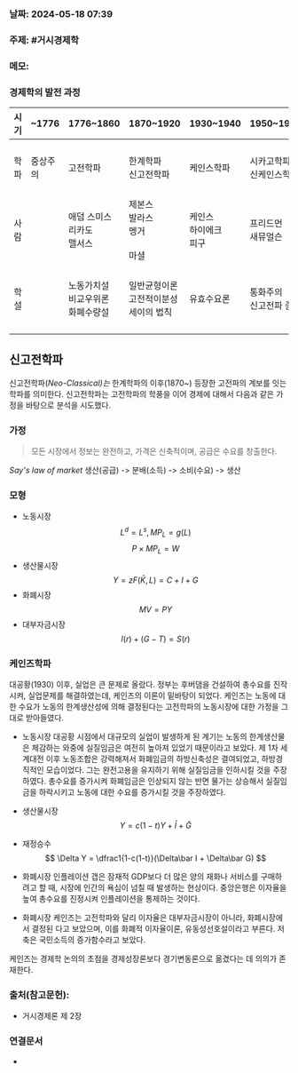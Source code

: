 ### 날짜: 2024-05-18 07:39

### 주제: #거시경제학 

### 메모:

### 경제학의 발전 과정


| 시기  | ~1776 | 1776~1860               | 1870~1920                  | 1930~1940         | 1950~1960       | 1970~             |
| --- | ----- | ----------------------- | -------------------------- | ----------------- | --------------- | ----------------- |
| 학파  | 중상주의  | 고전학파                    | 한계학파<br>신고전학파              | 케인스학파             | 시카고학파<br>신케인스학파 | 새고전학파<br>새케인스학파   |
| 사람  |       | 애덤 스미스<br>리카도<br>맬서스    | 제본스<br>발라스<br>멩거<br><br>마셜 | 케인스<br>하이에크<br>피구 | 프리드먼<br>새뮤얼슨    | 루카스<br>맨큐         |
| 학설  |       | 노동가치설<br>비교우위론<br>화폐수량설 | 일반균형이론<br>고전적이분성<br>세이의 법칙 | 유효수요론             | 통화주의<br>신고전파 종합 | 실물경기변동이론<br>경직성모형 |

## 신고전학파

신고전학파(*Neo-Classical)는* 한계학파의 이후(1870~) 등장한 고전파의 계보를 잇는 학파를 의미한다. 신고전학파는 고전학파의 학풍을 이어 경제에 대해서 다음과 같은 가정을 바탕으로 분석을 시도했다.

### 가정
> 모든 시장에서 정보는 완전하고, 가격은 신축적이며, 공급은 수요를 창출한다.

*Say's law of market*
생산(공급) -> 분배(소득) -> 소비(수요) -> 생산

### 모형
- 노동시장
$$
L^d=L^s,MP_L=g(L)
$$
$$
P\times MP_L=W
$$
- 생산물시장
$$
Y=zF(\bar K,L)=C+I+G
$$
- 화폐시장
$$
MV=PY
$$
- 대부자금시장
$$
I(r)+(G-T) = S(r)
$$

### 케인즈학파
대공황(1930) 이후, 실업은 큰 문제로 올랐다. 정부는 후버댐을 건설하여 총수요를 진작시켜, 실업문제를 해결하였는데, 케인즈의 이론이 밑바탕이 되었다. 케인즈는 노동에 대한 수요가 노동의 한계생산성에 의해 결정된다는 고전학파의 노동시장에 대한 가정을 그대로 받아들였다.

- 노동시장
대공황 시점에서 대규모의 실업이 발생하게 된 계기는 노동의 한계생산물은 체감하는 와중에 실질임금은 여전히 높아져 있었기 때문이라고 보았다. 제 1차 세계대전 이후 노동조합은 강력해져서 화폐임금의 하방신축성은 결여되었고, 하방경직적인 모습이었다. 그는 완전고용을 유지하기 위해 실질임금을 인하시킬 것을 주장하였다.  총수요를 증가시켜 화폐임금은 인상되지 않는 반면 물가는 상승해서 실질임금을 하락시키고 노동에 대한 수요를 증가시킬 것을 주장하였다.

- 생산물시장
$$
Y=c(1-t)Y+\bar I +\bar G
$$
- 재정승수
$$
\Delta Y = \dfrac1{1-c(1-t)}(\Delta\bar I + \Delta\bar G)
$$

- 화폐시장
인플레이션 갭은 잠재적 GDP보다 더 많은 양의 재화나 서비스를 구매하려고 할 때, 시장에 인간의 욕심이 넘칠 때 발생하는 현상이다. 중앙은행은 이자율을 높여 총수요를 진정시켜 인플레이션을 통제하는 것이다.

- 화폐시장
케인즈는 고전학파와 달리 이자율은 대부자금시장이 아니라, 화폐시장에서 결정된 다고 보았으며, 이를 화폐적 이자율이론, 유동성선호설이라고 부른다. 저축은 국민소득의 증가함수라고 보았다.

케인즈는 경제학 논의의 초점을 경제성장론보다 경기변동론으로 옮겼다는 데 의의가 존재한다.

### 출처(참고문헌):
- 거시경제론 제 2장

### 연결문서
- 